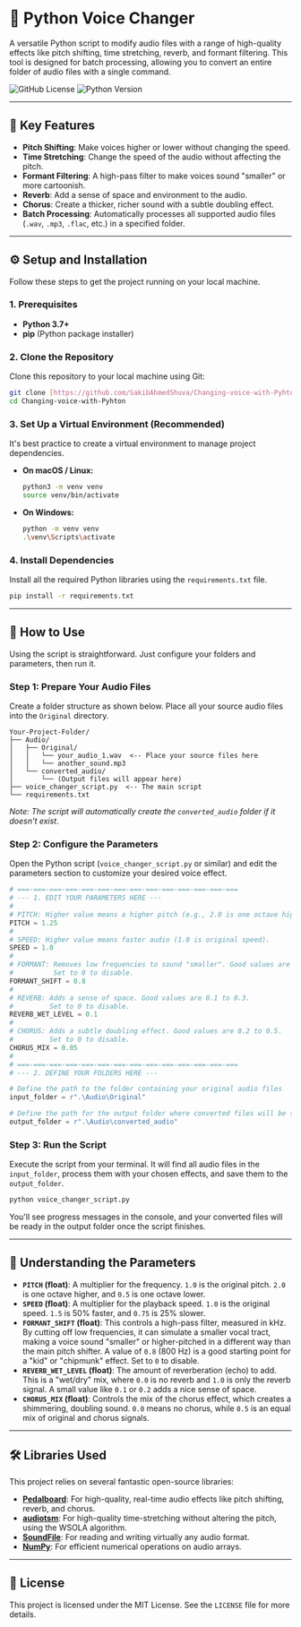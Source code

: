 # 🐍 Python Voice Changer

A versatile Python script to modify audio files with a range of high-quality effects like pitch shifting, time stretching, reverb, and formant filtering. This tool is designed for batch processing, allowing you to convert an entire folder of audio files with a single command.

![GitHub License](https://img.shields.io/badge/license-MIT-blue.svg) ![Python Version](https://img.shields.io/badge/python-3.7+-brightgreen.svg)

---

## 🌟 Key Features

* **Pitch Shifting**: Make voices higher or lower without changing the speed.
* **Time Stretching**: Change the speed of the audio without affecting the pitch.
* **Formant Filtering**: A high-pass filter to make voices sound "smaller" or more cartoonish.
* **Reverb**: Add a sense of space and environment to the audio.
* **Chorus**: Create a thicker, richer sound with a subtle doubling effect.
* **Batch Processing**: Automatically processes all supported audio files (`.wav`, `.mp3`, `.flac`, etc.) in a specified folder.

---

## ⚙️ Setup and Installation

Follow these steps to get the project running on your local machine.

### 1. Prerequisites

* **Python 3.7+**
* **pip** (Python package installer)

### 2. Clone the Repository

Clone this repository to your local machine using Git:
```bash
git clone [https://github.com/SakibAhmedShuva/Changing-voice-with-Pyhton.git](https://github.com/SakibAhmedShuva/Changing-voice-with-Pyhton.git)
cd Changing-voice-with-Pyhton
```

### 3. Set Up a Virtual Environment (Recommended)

It's best practice to create a virtual environment to manage project dependencies.

* **On macOS / Linux:**
    ```bash
    python3 -m venv venv
    source venv/bin/activate
    ```
* **On Windows:**
    ```bash
    python -m venv venv
    .\venv\Scripts\activate
    ```

### 4. Install Dependencies

Install all the required Python libraries using the `requirements.txt` file.

```bash
pip install -r requirements.txt
```

---

## 🚀 How to Use

Using the script is straightforward. Just configure your folders and parameters, then run it.

### Step 1: Prepare Your Audio Files

Create a folder structure as shown below. Place all your source audio files into the `Original` directory.

```
Your-Project-Folder/
├── Audio/
│   ├── Original/
│   │   └── your_audio_1.wav  <-- Place your source files here
│   │   └── another_sound.mp3
│   └── converted_audio/
│       └── (Output files will appear here)
├── voice_changer_script.py  <-- The main script
└── requirements.txt
```
*Note: The script will automatically create the `converted_audio` folder if it doesn't exist.*

### Step 2: Configure the Parameters

Open the Python script (`voice_changer_script.py` or similar) and edit the parameters section to customize your desired voice effect.

```python
# ===-===-===-===-===-===-===-===-===-===-===-===-===-===
# --- 1. EDIT YOUR PARAMETERS HERE ---
#
# PITCH: Higher value means a higher pitch (e.g., 2.0 is one octave higher).
PITCH = 1.25
#
# SPEED: Higher value means faster audio (1.0 is original speed).
SPEED = 1.0
#
# FORMANT: Removes low frequencies to sound "smaller". Good values are 0.1 to 0.8.
#          Set to 0 to disable.
FORMANT_SHIFT = 0.8
#
# REVERB: Adds a sense of space. Good values are 0.1 to 0.3.
#         Set to 0 to disable.
REVERB_WET_LEVEL = 0.1
#
# CHORUS: Adds a subtle doubling effect. Good values are 0.2 to 0.5.
#         Set to 0 to disable.
CHORUS_MIX = 0.05
#
# ===-===-===-===-===-===-===-===-===-===-===-===-===-===
# --- 2. DEFINE YOUR FOLDERS HERE ---

# Define the path to the folder containing your original audio files
input_folder = r".\Audio\Original"

# Define the path for the output folder where converted files will be saved
output_folder = r".\Audio\converted_audio"
```

### Step 3: Run the Script

Execute the script from your terminal. It will find all audio files in the `input_folder`, process them with your chosen effects, and save them to the `output_folder`.

```bash
python voice_changer_script.py
```

You'll see progress messages in the console, and your converted files will be ready in the output folder once the script finishes.

---

## 🔧 Understanding the Parameters

* **`PITCH` (float)**: A multiplier for the frequency. `1.0` is the original pitch. `2.0` is one octave higher, and `0.5` is one octave lower.
* **`SPEED` (float)**: A multiplier for the playback speed. `1.0` is the original speed. `1.5` is 50% faster, and `0.75` is 25% slower.
* **`FORMANT_SHIFT` (float)**: This controls a high-pass filter, measured in kHz. By cutting off low frequencies, it can simulate a smaller vocal tract, making a voice sound "smaller" or higher-pitched in a different way than the main pitch shifter. A value of `0.8` (800 Hz) is a good starting point for a "kid" or "chipmunk" effect. Set to `0` to disable.
* **`REVERB_WET_LEVEL` (float)**: The amount of reverberation (echo) to add. This is a "wet/dry" mix, where `0.0` is no reverb and `1.0` is only the reverb signal. A small value like `0.1` or `0.2` adds a nice sense of space.
* **`CHORUS_MIX` (float)**: Controls the mix of the chorus effect, which creates a shimmering, doubling sound. `0.0` means no chorus, while `0.5` is an equal mix of original and chorus signals.

---

## 🛠️ Libraries Used

This project relies on several fantastic open-source libraries:

* [**Pedalboard**](https://github.com/spotify/pedalboard): For high-quality, real-time audio effects like pitch shifting, reverb, and chorus.
* [**audiotsm**](https://github.com/Muges/audiotsm): For high-quality time-stretching without altering the pitch, using the WSOLA algorithm.
* [**SoundFile**](https://github.com/bastibe/python-soundfile): For reading and writing virtually any audio format.
* [**NumPy**](https://numpy.org/): For efficient numerical operations on audio arrays.

---

## 📜 License

This project is licensed under the MIT License. See the `LICENSE` file for more details.